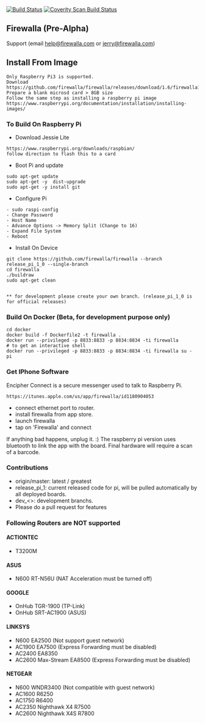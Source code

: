[![Build Status](https://travis-ci.org/firewalla/firewalla.svg?branch=master)](https://travis-ci.org/firewalla/firewalla)
<a href="https://scan.coverity.com/projects/firewalla-firewalla">
  <img alt="Coverity Scan Build Status"
       src="https://scan.coverity.com/projects/11583/badge.svg"/>
</a>
## Firewalla  (Pre-Alpha)
Support (email help@firewalla.com or jerry@firewalla.com)
## Install From Image
```
Only Raspberry Pi3 is supported.  
Download https://github.com/firewalla/firewalla/releases/download/1.6/firewalla1.6a.img.gz
Prepare a blank microsd card > 8GB size
Follow the same step as installing a raspberry pi image
https://www.raspberrypi.org/documentation/installation/installing-images/
```

### To Build On Raspberry Pi
- Download Jessie Lite
```
https://www.raspberrypi.org/downloads/raspbian/
follow direction to flash this to a card
```
- Boot Pi and update
```
sudo apt-get update
sudo apt-get -y  dist-upgrade
sudo apt-get -y install git

```
- Configure Pi
```
- sudo raspi-config
- Change Password
- Host Name
- Advance Options -> Memory Split (Change to 16)
- Expand File System
- Reboot
```

- Install On Device
```
git clone https://github.com/firewalla/firewalla --branch release_pi_1_0 --single-branch
cd firewalla
./buildraw
sudo apt-get clean


** for development please create your own branch. (release_pi_1_0 is for official releases)

```

### Build On Docker (Beta, for development purpose only)
```
cd docker
docker build -f Dockerfile2 -t firewalla .
docker run --privileged -p 8833:8833 -p 8834:8834 -ti firewalla
# to get an interactive shell
docker run --privileged -p 8833:8833 -p 8834:8834 -ti firewalla su - pi
```

### Get IPhone Software

Encipher Connect is a secure messenger used to talk to Raspberry Pi.

```
https://itunes.apple.com/us/app/firewalla/id1180904053
```

* connect ethernet port to router.
* install firewalla from app store.
* launch firewalla 
* tap on 'Firewalla' and connect

If anything bad happens, unplug it. :)  The raspberry pi version uses bluetooth to link the app with the board. Final hardware will require a scan of a barcode.

### Contributions

* origin/master:  latest / greatest
* release_pi_1:   current released code for pi, will be pulled automatically by all deployed boards.
* dev_<>: development branchs.
* Please do a pull request for features


### Following Routers are NOT supported

#### ACTIONTEC
* T3200M 

#### ASUS
* N600 RT-N56U (NAT Acceleration must be turned off)

#### GOOGLE
* OnHub TGR-1900 (TP-Link)
* OnHub SRT-AC1900 (ASUS)

#### LINKSYS
* N600 EA2500 (Not support guest network)
* AC1900 EA7500 (Express Forwarding must be disabled)
* AC2400 EA8350
* AC2600 Max-Stream EA8500 (Express Forwarding must be disabled)

#### NETGEAR
* N600 WNDR3400 (Not compatible with guest network)
* AC1600 R6250
* AC1750 R6400 
* AC2350 Nighthawk X4 R7500
* AC2600 Nighthawk X4S R7800 






